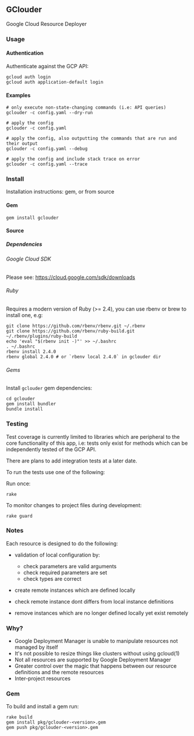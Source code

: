 ## GClouder

Google Cloud Resource Deployer

### Usage

#### Authentication

Authenticate against the GCP API:
```
gcloud auth login
gcloud auth application-default login
```

#### Examples

```
# only execute non-state-changing commands (i.e: API queries)
gclouder -c config.yaml --dry-run

# apply the config
gclouder -c config.yaml

# apply the config, also outputting the commands that are run and their output
gclouder -c config.yaml --debug

# apply the config and include stack trace on error
gclouder -c config.yaml --trace
```

### Install

Installation instructions: gem, or from source

#### Gem

```
gem install gclouder
```

#### Source
##### Dependencies

###### Google Cloud SDK

Please see: https://cloud.google.com/sdk/downloads

###### Ruby

Requires a modern version of Ruby (>= 2.4), you can use rbenv or brew to install one, e.g:

```
git clone https://github.com/rbenv/rbenv.git ~/.rbenv
git clone https://github.com/rbenv/ruby-build.git ~/.rbenv/plugins/ruby-build
echo 'eval "$(rbenv init -)"' >> ~/.bashrc
. ~/.bashrc
rbenv install 2.4.0
rbenv global 2.4.0 # or `rbenv local 2.4.0` in gclouder dir
```

###### Gems

Install `gclouder` gem dependencies:
```
cd gclouder
gem install bundler
bundle install
```

### Testing


Test coverage is currently limited to libraries which are peripheral to the core functionality of this app, i.e: tests only exist for methods which can be independently tested of the GCP API.

There are plans to add integration tests at a later date.

To run the tests use one of the following:

Run once:
```
rake
```

To monitor changes to project files during development:
```
rake guard
```

### Notes

Each resource is designed to do the following:

* validation of local configuration by:
  * check parameters are valid arguments
  * check required parameters are set
  * check types are correct

* create remote instances which are defined locally

* check remote instance dont differs from local instance definitions

* remove instances which are no longer defined locally yet exist remotely

### Why?
* Google Deployment Manager is unable to manipulate resources not managed by itself
* It's not possible to resize things like clusters without using gcloud(1)
* Not all resources are supported by Google Deployment Manager
* Greater control over the magic that happens between our resource definitions and the remote resources
* Inter-project resources

### Gem

To build and install a gem run:

```
rake build
gem install pkg/gclouder-<version>.gem
gem push pkg/gclouder-<version>.gem
```
